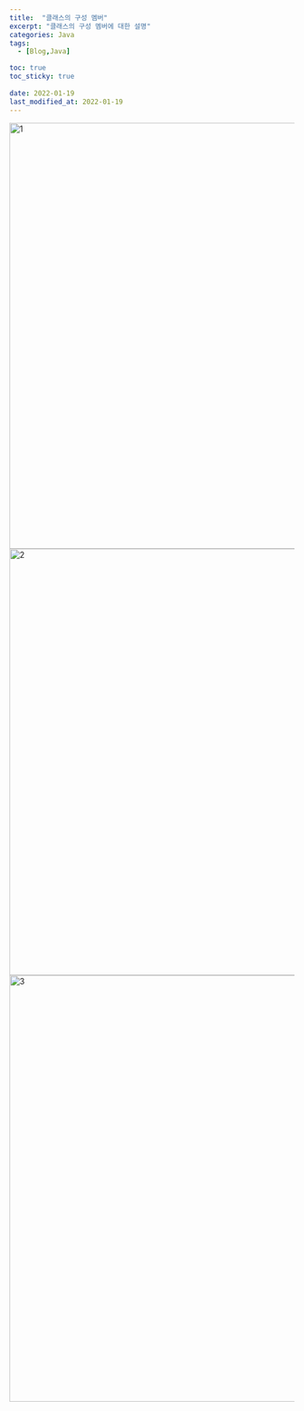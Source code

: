 ```yaml
---
title:  "클래스의 구성 멤버"
excerpt: "클래스의 구성 멤버에 대한 설명"
categories: Java
tags:
  - [Blog,Java]

toc: true
toc_sticky: true
 
date: 2022-01-19
last_modified_at: 2022-01-19
---
```


<img width="751" alt="1" src="https://user-images.githubusercontent.com/95912146/149981219-82ca2fd1-e147-4db6-a134-d29b356accb9.png">
<img width="752" alt="2" src="https://user-images.githubusercontent.com/95912146/149981223-d70a60e9-c2a8-4de0-90d7-b912291a3f9f.png">
<img width="752" alt="3" src="https://user-images.githubusercontent.com/95912146/149981227-8bd185cf-f399-4510-bdda-e6abfa2cdc84.png">

